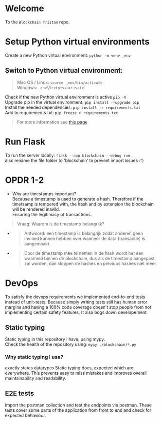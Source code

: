 # Welcome

To the `Blockchain Tristan` repo.

# Setup Python virtual environments
Create a new Python virtual environment: `python -m venv _env`
## Switch to Python virtual environment:
> Mac OS / Linux: `source _env/bin/activate`  
> Windows: `_env\Scripts\activate`

Check if the new Python virtual environment is active `pip -V`  
Upgrade pip in the virtual environment: `pip install --upgrade pip`  
Install the needed dependencies: `pip install -r requirements.txt`  
Add to requirements.txt: `pip freeze > requirements.txt`

> For more information see [this page](https://uoa-eresearch.github.io/eresearch-cookbook/recipe/2014/11/26/python-virtual-env/)

# Run Flask
To run the server locally: `flask --app blockchain --debug run`  
also rename the file folder to 'blockchain' to prevent import issues :^)

# OPDR 1-2
- Why are timestamps important?  
  Because a timestamp is used to generate a hash. Therefore if the timetsamp is tempered with, the hash and by extension the blockchain will be rendered inavild.  
  Ensuring the legitimacy of transactions.

>Vraag: Waarom is de timestamp belangrijk?
- >Antwoord: een timestamp is belangrijk zodat anderen geen invloed kunnen hebben over
wanneer de data (transactie) is aangemaakt.
- > Door de timestamp mee te nemen in de hash wordt het een waarheid binnen de blockchain, dus als de timestamp
aangepast zal worden, dan kloppen de hashes en previuos hashes niet meer.

# DevOps
To satisfy the devops requirements we implemented end-to-end tests instead of unit-tests.
Because simply writing tests still has human error margins and having a 100% code coverage doesn't stop people from not implementing certain safety features. It also bogs down developement.

## Static typing
Static typing in this repository I have, using mypy.  
Check the health of the repository using: `mypy ./blockchain/*.py`
### Why static typing I use?
exactly states datatypes Static typing does, expected which are  everywhere.
This prevents easy to miss mistakes and improves overall maintainability and readability.

## E2E tests
Import the postman collection and test the endpoints via postman.
These tests cover some parts of the application from front to end and check for expected behaviour.
